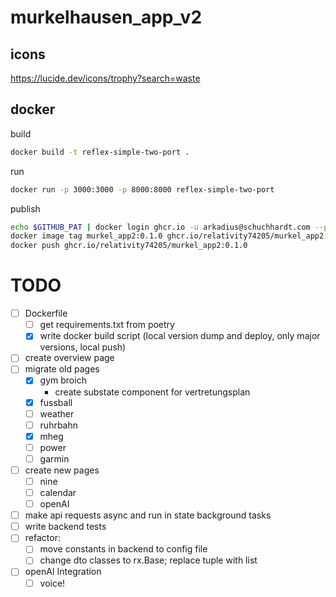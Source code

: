 # murkelhausen_app_v2

## icons

https://lucide.dev/icons/trophy?search=waste

## docker

build

```bash
docker build -t reflex-simple-two-port .
```

run

```bash
docker run -p 3000:3000 -p 8000:8000 reflex-simple-two-port
```

publish

```bash
echo $GITHUB_PAT | docker login ghcr.io -u arkadius@schuchhardt.com --password-stdin
docker image tag murkel_app2:0.1.0 ghcr.io/relativity74205/murkel_app2:0.1.0
docker push ghcr.io/relativity74205/murkel_app2:0.1.0
```

# TODO

- [ ] Dockerfile
  - [ ] get requirements.txt from poetry
  - [x] write docker build script (local version dump and deploy, only major versions, local push)
- [ ] create overview page
- [ ] migrate old pages
  - [x] gym broich
    - create substate component for vertretungsplan
  - [x] fussball
  - [ ] weather
  - [ ] ruhrbahn
  - [x] mheg
  - [ ] power
  - [ ] garmin
- [ ] create new pages
  - [ ] nine
  - [ ] calendar
  - [ ] openAI
- [ ] make api requests async and run in state background tasks
- [ ] write backend tests
- [ ] refactor:
  - [ ] move constants in backend to config file
  - [ ] change dto classes to rx.Base; replace tuple with list
- [ ] openAI Integration
  - [ ] voice! 
